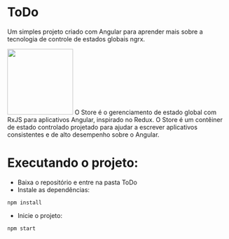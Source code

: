 # ToDo 

Um simples projeto criado com Angular para aprender mais sobre a tecnologia de controle de estados globais ngrx.

<img src="https://ngrx.io/assets/images/badge.svg" width="150px">
O Store é o gerenciamento de estado global com RxJS para aplicativos Angular, inspirado no Redux. O Store é um contêiner de estado controlado projetado para ajudar a escrever aplicativos consistentes e de alto desempenho sobre o Angular.

# Executando o projeto:

- Baixa o repositório e entre na pasta ToDo
- Instale as dependências:

`npm install`

- Inicie o projeto:

`npm start`
